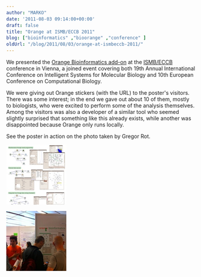 ```yaml
---
author: "MARKO"
date: '2011-08-03 09:14:00+00:00'
draft: false
title: "Orange at ISMB/ECCB 2011"
blog: ["bioinformatics" ,"bioorange" ,"conference" ]
oldUrl: "/blog/2011/08/03/orange-at-ismbeccb-2011/"
---
```


We presented the [Orange Bioinformatics add-on](/bio/) at the [ISMB/ECCB](http://www.iscb.org/ismbeccb2011/) conference in Vienna, a joined event covering both 19th Annual International Conference on Intelligent Systems for Molecular Biology and 10th European Conference on Computational Biology.

We were giving out Orange stickers (with the URL) to the poster's visitors. There was some interest; in the end we gave out about 10 of them, mostly to biologists, who were excited to perform some of the analysis themselves. Among the visitors was also a developer of a similar tool who seemed slightly surprised that something like this already exists, while another was disappointed because Orange only runs locally.

See the poster in action on the photo taken by Gregor Rot.

![](orange-poster-pic.png__160x160_q95_crop.jpg)

![](slika_poster.jpg__160x160_q95_crop.jpg)
